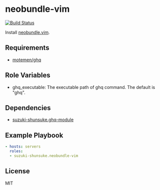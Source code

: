 neobundle-vim
===============

[![Build Status](https://travis-ci.org/suzuki-shunsuke/ansible-neobundle-vim.svg?branch=master)](https://travis-ci.org/suzuki-shunsuke/ansible-neobundle-vim)

Install [neobundle.vim](https://github.com/Shougo/neobundle.vim).

Requirements
------------

* [motemen/ghq](https://github.com/motemen/ghq)

Role Variables
--------------

* ghq_executable: The executable path of ghq command. The default is "ghq".

Dependencies
------------

* [suzuki-shunsuke.ghq-module](https://galaxy.ansible.com/suzuki-shunsuke/ghq-module/)

Example Playbook
----------------

```yaml
- hosts: servers
  roles:
  - suzuki-shunsuke.neobundle-vim
```

License
-------

MIT
